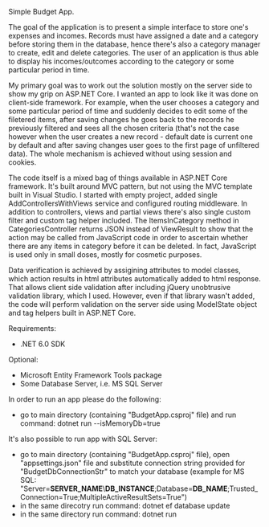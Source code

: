 Simple Budget App. 

The goal of the application is to present a simple interface to store one's expenses and incomes. Records must have assigned a date and a category before storing them in the database, hence there's also a category manager to create, edit and delete categories. The user of an application is thus able to display his incomes/outcomes according to the category or some particular period in time.

My primary goal was to work out the solution mostly on the server side to show my grip on ASP.NET Core. I wanted an app to look like it was done on client-side framework. For example, when the user chooses a category and some particular period of time and suddenly decides to edit some of the filetered items, after saving changes he goes back to the records he previously filtered and sees all the chosen criteria (that's not the case however when the user creates a new record - default date is current one by default and after saving changes user goes to the first page of unfiltered data). The whole mechanism is achieved without using session and cookies.

The code itself is a mixed bag of things available in ASP.NET Core framework. It's built around MVC pattern, but not using the MVC template built in Visual Studio. I started with empty project, added single AddControllersWithViews service and configured routing middleware. In addition to controllers, views and partial views there's also single custom filter and custom tag helper included. The ItemsInCategory method in CategoriesController returns JSON instead of ViewResult to show that the action may be called from JavaScript code in order to ascertain whether there are any items in category before it can be deleted. In fact, JavaScript is used only in small doses, mostly for cosmetic purposes. 

Data verification is achieved by assigining attributes to model classes, which action results in html attributes automatically added to html response. That allows client side validation after including jQuery unobtrusive validation library, which I used. However, even if that library wasn't added, the code will perform validation on the server side using ModelState object and tag helpers built in ASP.NET Core. 

Requirements:
- .NET 6.0 SDK

Optional:
- Microsoft Entity Framework Tools package
- Some Database Server, i.e. MS SQL Server

In order to run an app please do the following:
- go to main directory (containing "BudgetApp.csproj" file) and run command: dotnet run --isMemoryDb=true

It's also possible to run app with SQL Server:
- go to main directory (containing "BudgetApp.csproj" file), open "appsettings.json" file and substitute connection string provided for "BudgetDbConnectionStr" to match your database (example for MS SQL: "Server=__SERVER_NAME__\\__DB_INSTANCE__;Database=__DB_NAME__;Trusted_Connection=True;MultipleActiveResultSets=True")
- in the same direcotry run command: dotnet ef database update
- in the same directory run command: dotnet run
